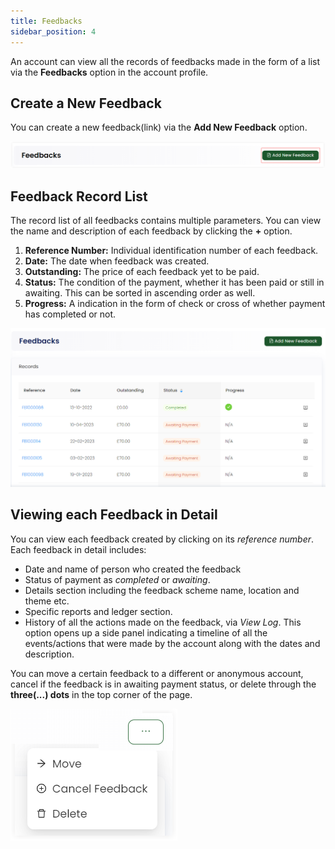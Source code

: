 ```yaml
---
title: Feedbacks
sidebar_position: 4
---
```


An account can view all the records of feedbacks made in the form of a list via the **Feedbacks** option in the account profile. 

## Create a New Feedback

You can create a new feedback(link) via the **Add New Feedback** option.

![Create Feedback](./add-button.png)

## Feedback Record List

The record list of all feedbacks contains multiple parameters. You can view the name and description of each feedback by clicking the **+** option.

1. **Reference Number:** Individual identification number of each feedback.  
2. **Date:** The date when feedback was created.
3. **Outstanding:** The price of each feedback yet to be paid.
4. **Status:** The condition of the payment, whether it has been paid or still in awaiting. This can be sorted in ascending order as well.
5. **Progress:** A indication in the form of check or cross of whether payment has completed or not. 

![Feedback List](./feedback-list.png)

## Viewing each Feedback in Detail

You can view each feedback created by clicking on its *reference number*. Each feedback in detail includes:

- Date and name of person who created the feedback
- Status of payment as *completed* or *awaiting*. 
- Details section including the feedback scheme name, location and theme etc.
- Specific reports and ledger section. 
- History of all the actions made on the feedback, via *View Log*. This option opens up a side panel indicating a timeline of all the events/actions that were made by the account along with the dates and description.

You can move a certain feedback to a different or anonymous account, cancel if the feedback is in awaiting payment status, or delete through the **three(...) dots** in the top corner of the page.

![Move Button](./move-button.png)


